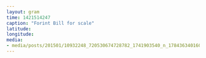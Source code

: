 ```yaml
---
layout: gram
time: 1421514247
caption: "Forint Bill for scale"
latitude: 
longitude: 
media:
- media/posts/201501/10932248_720530674728782_1741903540_n_17843634016000351.jpg
---
```

